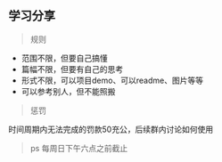 ## 学习分享

> 规则

- 范围不限，但要自己搞懂
- 篇幅不限，但要有自己的思考
- 形式不限，可以项目demo、可以readme、图片等等
- 可以参考别人，但不能照搬

> 惩罚

时间周期内无法完成的罚款50充公，后续群内讨论如何使用

> ps 每周日下午六点之前截止